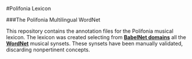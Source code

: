 #Polifonia Lexicon

###The Polifonia Multilingual WordNet

This repository contains the annotation files for the Polifonia musical lexicon. The lexicon was created selecting from **[BabelNet domains](http://lcl.uniroma1.it/babeldomains/)** all the **[WordNet](https://wordnet.princeton.edu)** musical synsets. These synsets have been manually validated, discarding nonpertinent concepts.

